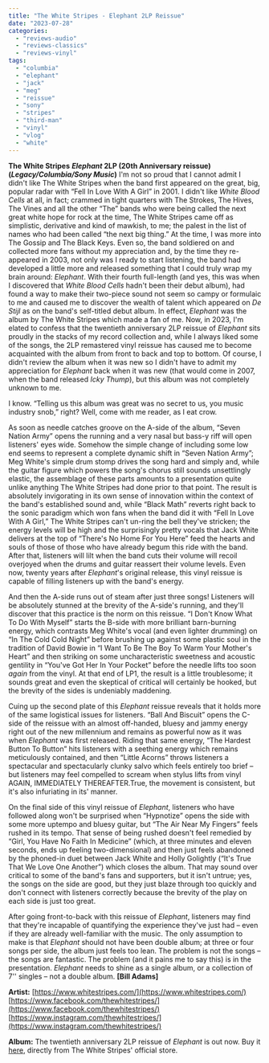```yaml
---
title: "The White Stripes - Elephant 2LP Reissue"
date: "2023-07-28"
categories: 
  - "reviews-audio"
  - "reviews-classics"
  - "reviews-vinyl"
tags: 
  - "columbia"
  - "elephant"
  - "jack"
  - "meg"
  - "reissue"
  - "sony"
  - "stripes"
  - "third-man"
  - "vinyl"
  - "vlog"
  - "white"
---
```


**The White Stripes** **_Elephant_ 2LP (20th Anniversary reissue)** **(_Legacy/Columbia/Sony Music_)** I'm not so proud that I cannot admit I didn't like The White Stripes when the band first appeared on the great, big, popular radar with “Fell In Love With A Girl” in 2001. I didn't like _White Blood Cells_ at all, in fact; crammed in tight quarters with The Strokes, The Hives, The Vines and all the other “The” bands who were being called the next great white hope for rock at the time, The White Stripes came off as simplistic, derivative and kind of mawkish, to me; the palest in the list of names who had been called “the next big thing.” At the time, I was more into The Gossip and The Black Keys. Even so, the band soldiered on and collected more fans without my appreciation and, by the time they re-appeared in 2003, not only was I ready to start listening, the band had developed a little more and released something that I could truly wrap my brain around: _Elephant_. With their fourth full-length (and yes, this was when I discovered that _White Blood Cells_ hadn't been their debut album), had found a way to make their two-piece sound not seem so campy or formulaic to me and caused me to discover the wealth of talent which appeared on _De Stijl_ as on the band's self-titled debut album. In effect, _Elephant_ was the album by The White Stripes which made a fan of me. Now, in 2023, I'm elated to confess that the twentieth anniversary 2LP reissue of _Elephant_ sits proudly in the stacks of my record collection and, while I always liked some of the songs, the 2LP remastered vinyl reissue has caused me to become acquainted with the album from front to back and top to bottom. Of course, I didn't review the album when it was new so I didn't have to admit my appreciation for _Elephant_ back when it was new (that would come in 2007, when the band released _Icky Thump_), but this album was not completely unknown to me.

I know. “Telling us this album was great was no secret to us, you music industry snob,” right? Well, come with me reader, as I eat crow.

As soon as needle catches groove on the A-side of the album, “Seven Nation Army” opens the running and a very nasal but bass-y riff will open listeners' eyes wide. Somehow the simple change of including some low end seems to represent a complete dynamic shift in “Seven Nation Army”; Meg White's simple drum stomp drives the song hard and simply and, while the guitar figure which powers the song's chorus still sounds unsettlingly elastic, the assemblage of these parts amounts to a presentation quite unlike anything The White Stripes had done prior to that point. The result is absolutely invigorating in its own sense of innovation within the context of the band's established sound and, while “Black Math” reverts right back to the sonic paradigm which won fans when the band did it with “Fell In Love With A Girl,” The White Stripes can't un-ring the bell they've stricken; the energy levels will be high and the surprisingly pretty vocals that Jack White delivers at the top of “There's No Home For You Here” feed the hearts and souls of those of those who have already begum this ride with the band. After that, listeners will lilt when the band cuts their volume will recoil overjoyed when the drums and guitar reassert their volume levels. Even now, twenty years after _Elephant_'s original release, this vinyl reissue is capable of filling listeners up with the band's energy.

And then the A-side runs out of steam after just three songs! Listeners will be absolutely stunned at the brevity of the A-side's running, and they'll discover that this practice is the norm on this reissue. “I Don't Know What To Do With Myself” starts the B-side with more brilliant barn-burning energy, which contrasts Meg White's vocal (and even lighter drumming) on “In The Cold Cold Night” before brushing up against some plastic soul in the tradition of David Bowie in “I Want To Be The Boy To Warm Your Mother's Heart” and then striking on some uncharacteristic sweetness and acoustic gentility in “You've Got Her In Your Pocket” before the needle lifts too soon _again_ from the vinyl. At that end of LP1, the result is a little troublesome; it sounds great and even the skeptical of critical will certainly be hooked, but the brevity of the sides is undeniably maddening.

Cuing up the second plate of this _Elephant_ reissue reveals that it holds more of the same logistical issues for listeners. “Ball And Biscuit” opens the C-side of the reissue with an almost off-handed, bluesy and jammy energy right out of the new millennium and remains as powerful now as it was when _Elephant_ was first released. Riding that same energy, “The Hardest Button To Button” hits listeners with a seething energy which remains meticulously contained, and then “Little Acorns” throws listeners a spectacular and spectacularly clunky salvo which feels entirely too brief – but listeners may feel compelled to scream when stylus lifts from vinyl AGAIN, IMMEDIATELY THEREAFTER.True, the movement is consistent, but it's also infuriating in its' manner.

On the final side of this vinyl reissue of _Elephant_, listeners who have followed along won't be surprised when “Hypnotize” opens the side with some more uptempo and bluesy guitar, but “The Air Near My Fingers” feels rushed in its tempo. That sense of being rushed doesn't feel remedied by “Girl, You Have No Faith In Medicine” (which, at three minutes and eleven seconds, ends up feeling two-dimensional) and then just feels abandoned by the phoned-in duet between Jack White and Holly Golightly (“It's True That We Love One Another”) which closes the album. That may sound over critical to some of the band's fans and supporters, but it isn't untrue; yes, the songs on the side are good, but they just blaze through too quickly and don't connect with listeners correctly because the brevity of the play on each side is just too great.

After going front-to-back with this reissue of _Elephant_, listeners may find that they're incapable of quantifying the experience they've just had – even if they are already well-familiar with the music. The only assumption to make is that _Elephant_ should not have been double album; at three or four songs per side, the album just feels too lean. The problem is not the songs – the songs are fantastic. The problem (and it pains me to say this) is in the presentation. _Elephant_ needs to shine as a single album, or a collection of 7'' singles – not a double album. **\[Bill Adams\]**

**Artist:** [https://www.whitestripes.com/](https://www.whitestripes.com/) [https://www.facebook.com/thewhitestripes/](https://www.facebook.com/thewhitestripes/) [https://www.instagram.com/thewhitestripes/](https://www.instagram.com/thewhitestripes/)

**Album:** The twentieth anniversary 2LP reissue of _Elephant_ is out now. Buy it [here](https://whitestripesstore.com/en-ca/collections/music), directly from The White Stripes' official store.
